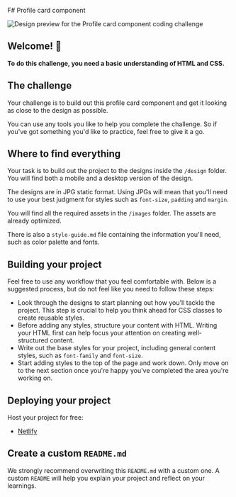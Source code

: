 F# Profile card component

![Design preview for the Profile card component coding challenge](./design/desktop-preview.jpg)

## Welcome! 👋

**To do this challenge, you need a basic understanding of HTML and CSS.**

## The challenge

Your challenge is to build out this profile card component and get it looking as close to the design as possible.

You can use any tools you like to help you complete the challenge. So if you've got something you'd like to practice, feel free to give it a go.

## Where to find everything

Your task is to build out the project to the designs inside the `/design` folder. You will find both a mobile and a desktop version of the design. 

The designs are in JPG static format. Using JPGs will mean that you'll need to use your best judgment for styles such as `font-size`, `padding` and `margin`. 

You will find all the required assets in the `/images` folder. The assets are already optimized.

There is also a `style-guide.md` file containing the information you'll need, such as color palette and fonts.

## Building your project

Feel free to use any workflow that you feel comfortable with. Below is a suggested process, but do not feel like you need to follow these steps:

- Look through the designs to start planning out how you'll tackle the project. This step is crucial to help you think ahead for CSS classes to create reusable styles.
- Before adding any styles, structure your content with HTML. Writing your HTML first can help focus your attention on creating well-structured content.
- Write out the base styles for your project, including general content styles, such as `font-family` and `font-size`.
- Start adding styles to the top of the page and work down. Only move on to the next section once you're happy you've completed the area you're working on.

## Deploying your project

Host your project for free:

- [Netlify](https://www.netlify.com/)

## Create a custom `README.md`

We strongly recommend overwriting this `README.md` with a custom one. A custom `README` will help you explain your project and reflect on your learnings. 

